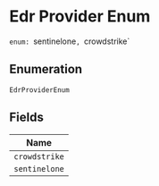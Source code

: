 
# Edr Provider Enum

`enum: `sentinelone`, `crowdstrike`

## Enumeration

`EdrProviderEnum`

## Fields

| Name |
|  --- |
| `crowdstrike` |
| `sentinelone` |

